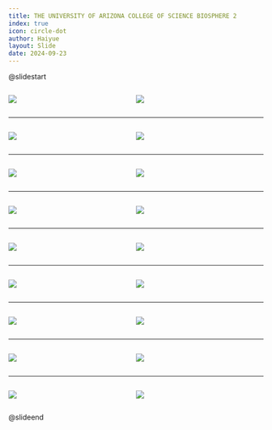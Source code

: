```yaml
---
title: THE UNIVERSITY OF ARIZONA COLLEGE OF SCIENCE BIOSPHERE 2
index: true
icon: circle-dot
author: Haiyue
layout: Slide
date: 2024-09-23
---
```

 
@slidestart

<div style="display:flex">
<div style="flex:1">

![](/reading/english/Level-W/THE%20UNIVERSITY%20OF%20ARIZONA%20COLLEGE%20OF%20SCIENCE%20BIOSPHERE%202/001.webp)
</div>
<div style="flex:1">

![](/reading/english/Level-W/THE%20UNIVERSITY%20OF%20ARIZONA%20COLLEGE%20OF%20SCIENCE%20BIOSPHERE%202/002.webp)
</div>
</div>

---

<div style="display:flex">
<div style="flex:1">

![](/reading/english/Level-W/THE%20UNIVERSITY%20OF%20ARIZONA%20COLLEGE%20OF%20SCIENCE%20BIOSPHERE%202/003.webp)
</div>
<div style="flex:1">

![](/reading/english/Level-W/THE%20UNIVERSITY%20OF%20ARIZONA%20COLLEGE%20OF%20SCIENCE%20BIOSPHERE%202/004.webp)
</div>
</div>

---

<div style="display:flex">
<div style="flex:1">

![](/reading/english/Level-W/THE%20UNIVERSITY%20OF%20ARIZONA%20COLLEGE%20OF%20SCIENCE%20BIOSPHERE%202/005.webp)
</div>
<div style="flex:1">

![](/reading/english/Level-W/THE%20UNIVERSITY%20OF%20ARIZONA%20COLLEGE%20OF%20SCIENCE%20BIOSPHERE%202/006.webp)
</div>
</div>

---

<div style="display:flex">
<div style="flex:1">

![](/reading/english/Level-W/THE%20UNIVERSITY%20OF%20ARIZONA%20COLLEGE%20OF%20SCIENCE%20BIOSPHERE%202/007.webp)
</div>
<div style="flex:1">

![](/reading/english/Level-W/THE%20UNIVERSITY%20OF%20ARIZONA%20COLLEGE%20OF%20SCIENCE%20BIOSPHERE%202/008.webp)
</div>
</div>

---

<div style="display:flex">
<div style="flex:1">

![](/reading/english/Level-W/THE%20UNIVERSITY%20OF%20ARIZONA%20COLLEGE%20OF%20SCIENCE%20BIOSPHERE%202/009.webp)
</div>
<div style="flex:1">

![](/reading/english/Level-W/THE%20UNIVERSITY%20OF%20ARIZONA%20COLLEGE%20OF%20SCIENCE%20BIOSPHERE%202/010.webp)
</div>
</div>

---

<div style="display:flex">
<div style="flex:1">

![](/reading/english/Level-W/THE%20UNIVERSITY%20OF%20ARIZONA%20COLLEGE%20OF%20SCIENCE%20BIOSPHERE%202/011.webp)
</div>
<div style="flex:1">

![](/reading/english/Level-W/THE%20UNIVERSITY%20OF%20ARIZONA%20COLLEGE%20OF%20SCIENCE%20BIOSPHERE%202/012.webp)
</div>
</div>

---

<div style="display:flex">
<div style="flex:1">

![](/reading/english/Level-W/THE%20UNIVERSITY%20OF%20ARIZONA%20COLLEGE%20OF%20SCIENCE%20BIOSPHERE%202/013.webp)
</div>
<div style="flex:1">

![](/reading/english/Level-W/THE%20UNIVERSITY%20OF%20ARIZONA%20COLLEGE%20OF%20SCIENCE%20BIOSPHERE%202/014.webp)
</div>
</div>

---

<div style="display:flex">
<div style="flex:1">

![](/reading/english/Level-W/THE%20UNIVERSITY%20OF%20ARIZONA%20COLLEGE%20OF%20SCIENCE%20BIOSPHERE%202/015.webp)
</div>
<div style="flex:1">

![](/reading/english/Level-W/THE%20UNIVERSITY%20OF%20ARIZONA%20COLLEGE%20OF%20SCIENCE%20BIOSPHERE%202/016.webp)
</div>
</div>

---

<div style="display:flex">
<div style="flex:1">

![](/reading/english/Level-W/THE%20UNIVERSITY%20OF%20ARIZONA%20COLLEGE%20OF%20SCIENCE%20BIOSPHERE%202/017.webp)
</div>
<div style="flex:1">

![](/reading/english/Level-W/THE%20UNIVERSITY%20OF%20ARIZONA%20COLLEGE%20OF%20SCIENCE%20BIOSPHERE%202/018.webp)
</div>
</div>

@slideend